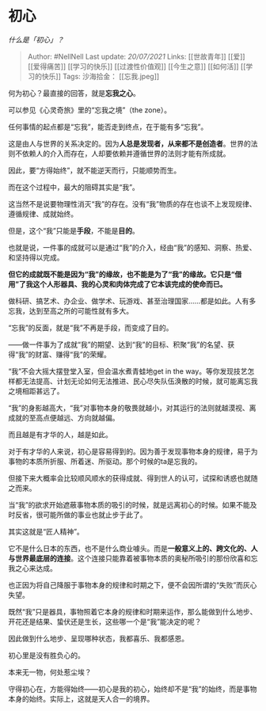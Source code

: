 # 初心
*什么是「初心」？*

> Author: #NellNell 
Last update: *20/07/2021* 
Links: [[世故青年]] [[爱]] [[爱得痛苦]] [[学习的快乐]] [[过渡性价值观]] [[今生之意]] [[如何活]] [[学习的快乐]]
Tags: 
沙海拾金： [[忘我.jpeg]]
  

何为初心？最直接的回答，就是**忘我之心**。

可以参见《心灵奇旅》里的“忘我之境”（the zone）。

任何事情的起点都是“忘我”，能否走到终点，在于能有多“忘我”。

这是由人与世界的关系决定的。因为**人总是发现者，从来都不是创造者**。世界的法则不依赖人的介入而存在，人却要依赖并遵循世界的法则才能有所成就。

因此，要“方得始终”，就不能逆天而行，只能顺势而生。

而在这个过程中，最大的阻碍其实是“我”。

这当然不是说要物理性消灭“我”的存在。没有“我”物质的存在也谈不上发现规律、遵循规律、成就始终。

但是，这个“我”只能是**手段**，不能是**目的**。

也就是说，一件事的成就可以是通过“我”的介入，经由“我”的感知、洞察、热爱、和坚持得以完成。

**但它的成就既不能是因为“我”的缘故，也不能是为了“我”的缘故。它只是“借用”了我这个人形器具、我的心灵和肉体完成了它本该完成的使命而已。**

做科研、搞艺术、办企业、做学术、玩游戏、甚至治理国家……都是如此。人有多忘我，达到至高之所的可能性就有多大。

  

  

“忘我”的反面，就是“我”不再是手段，而变成了目的。

——做一件事为了成就“我”的期望、达到“我”的目标、积聚“我”的名望、获得“我”的财富、赚得“我”的荣耀。

“我”不会大摇大摆登堂入室，但会温水煮青蛙地get in the way。等你发现技艺怎样都无法提高、计划无论如何无法推进、民心尽失队伍涣散的时候，就可能离忘我之境相距甚远了。

“我”的身影越高大，“我”对事物本身的敬畏就越小，对其运行的法则就越漠视、离成就的至高点便越远、方向就越偏。

而且越是有才华的人，越是如此。

对于有才华的人来说，初心是容易得到的。因为善于发现事物本身的规律，易于为事物的本质所折服、所着迷、所驱动。那个时候的ta是忘我的。

但接下来大概率会比较顺风顺水的获得成就、得到世人的认可，试探和诱惑也就随之而来。

当“我”的欲求开始遮蔽事物本质的吸引的时候，就是远离初心的时候。如果不能及时反省，很可能所做的事业也就止步于此了。

其实这就是“匠人精神”。

它不是什么日本的东西，也不是什么商业噱头。而是**一般意义上的、跨文化的、人与世界最底层的连接**。这个连接只能靠着被事物本质的奥秘所吸引的那份欣喜和忘我之心来达成。

也正因为将自己降服于事物本身的规律和时期之下，便不会因所谓的“失败”而灰心失望。

既然“我”只是器具，事物照着它本身的规律和时期来运作，那么能做到什么地步、开花还是结果、蛰伏还是生长，这些哪一个是“我”能决定的呢？

因此做到什么地步、呈现哪种状态，我都喜乐、我都感恩。

初心里是没有胜负心的。

本来无一物，何处惹尘埃？

守得初心在，方能得始终——初心是我的初心，始终却不是“我”的始终，而是事物本身的始终。实际上，这就是天人合一的境界。